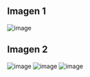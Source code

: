 ## Imagen 1
![image](https://github.com/user-attachments/assets/c9379019-7ccd-4192-9d61-8a77513a2a06)

## Imagen 2
![image](https://github.com/user-attachments/assets/809b255a-74aa-4f5f-80cd-b32c61b53e1c)
![image](https://github.com/user-attachments/assets/20a093b9-13ec-4e01-9d57-541968801eab)
![image](https://github.com/user-attachments/assets/b0adb3fc-1751-4c02-b5da-f840e511c128)





